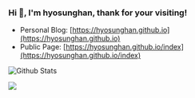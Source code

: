 ### Hi 👋, I'm hyosunghan, thank for your visiting!

+ Personal Blog: [https://hyosunghan.github.io](https://hyosunghan.github.io)
+ Public Page: [https://hyosunghan.github.io/index](https://hyosunghan.github.io/index)

![Github Stats](https://github-readme-stats.vercel.app/api?username=hyosunghan&show_icons=true)

<a title="Hits" target="_blank" href="https://github.com/hyosunghan/hyosunghan"><img src="https://hits.b3log.org/hyosunghan/hyosunghan.svg"></a>

<!--
**hyosunghan/hyosunghan** is a ✨ _special_ ✨ repository because its `README.md` (this file) appears on your GitHub profile.

Here are some ideas to get you started:

- 🔭 I’m currently working on ...
- 🌱 I’m currently learning ...
- 👯 I’m looking to collaborate on ...
- 🤔 I’m looking for help with ...
- 💬 Ask me about ...
- 📫 How to reach me: ...
- 😄 Pronouns: ...
- ⚡ Fun fact: ...
-->
